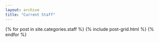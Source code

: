 ```yaml
---
layout: archive
title: "Current Staff"
---
```


<div class="tiles">
{% for post in site.categories.staff %}
	{% include post-grid.html %}
{% endfor %}
</div><!-- /.tiles -->

